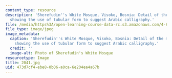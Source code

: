 ```yaml
---
content_type: resource
description: 'Sherefudin''s White Mosque, Visoko, Bosnia: Detail of the minaret top
  showing the use of tubular form to suggest Arabic calligraphy.'
file: /media/https%3A/open-learning-course-data-rc.s3.amazonaws.com/4-614-religious-architecture-and-islamic-cultures-fall-2002/473d7cf4ebe80b06a0ca6e204ea4a67b_2041.jpg
file_type: image/jpeg
image_metadata:
  caption: 'Sherefudin''s White Mosque, Visoko, Bosnia: Detail of the minaret top
    showing the use of tubular form to suggest Arabic calligraphy.'
  credit: ''
  image-alt: Photo of Sherefudin's White Mosque
resourcetype: Image
title: 2041.jpg
uid: 473d7cf4-ebe8-0b06-a0ca-6e204ea4a67b
---
```


